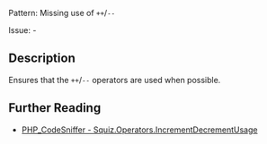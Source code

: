 Pattern: Missing use of `++`/`--`

Issue: -

## Description

Ensures that the `++`/`--` operators are used when possible.

## Further Reading

* [PHP_CodeSniffer - Squiz.Operators.IncrementDecrementUsage](https://github.com/squizlabs/PHP_CodeSniffer/blob/master/src/Standards/Squiz/Sniffs/Operators/IncrementDecrementUsageSniff.php)